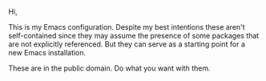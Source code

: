 Hi,

This is my Emacs configuration. Despite my best intentions these aren't self-contained since they may assume the presence of some packages that are not explicitly referenced. But they can serve as a starting point for a new Emacs installation.

These are in the public domain. Do what you want with them.
